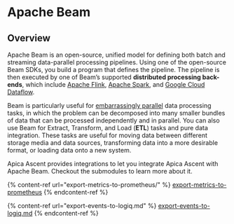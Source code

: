 # Apache Beam

## Overview

Apache Beam is an open-source, unified model for defining both batch and streaming data-parallel processing pipelines. Using one of the open-source Beam SDKs, you build a program that defines the pipeline. The pipeline is then executed by one of Beam’s supported **distributed processing back-ends**, which include [Apache Flink](https://flink.apache.org/), [Apache Spark](https://spark.apache.org/), and [Google Cloud Dataflow](https://cloud.google.com/dataflow).

Beam is particularly useful for [embarrassingly parallel](https://en.wikipedia.org/wiki/Embarassingly\_parallel) data processing tasks, in which the problem can be decomposed into many smaller bundles of data that can be processed independently and in parallel. You can also use Beam for Extract, Transform, and Load (**ETL**) tasks and pure data integration. These tasks are useful for moving data between different storage media and data sources, transforming data into a more desirable format, or loading data onto a new system.

Apica Ascent provides integrations to let you integrate Apica Ascent with Apache Beam. Checkout the submodules to learn more about it.



{% content-ref url="export-metrics-to-prometheus/" %}
[export-metrics-to-prometheus](export-metrics-to-prometheus/)
{% endcontent-ref %}

{% content-ref url="export-events-to-logiq.md" %}
[export-events-to-logiq.md](export-events-to-logiq.md)
{% endcontent-ref %}

